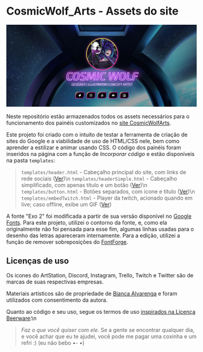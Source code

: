 # CosmicWolf_Arts - Assets do site

![](extras/readme-header.png)

Neste repositório estão armazenados todos os assets necessários para o funcionamento dos painéis customizados no [site CosmicWolfArts](https://https://sites.google.com/view/cosmicwolf).

Este projeto foi criado com o intuito de testar a ferramenta de criação de sites do Google e a viabilidade de uso de HTML/CSS nele, bem como aprender a estilizar e animar usando CSS. O código dos painéis foram inseridos na página com a função de *Incorporar código* e estão disponíveis na pasta `templates`:

>`templates/header.html` - Cabeçalho principal do site, com links de rede sociais ([Ver](https://htmlpreview.github.io/?https://github.com/DaniFluffyLab/cosmicwolf-webpage/blob/main/templates/header.html))\n
>`templates/headerSimple.html` - Cabeçalho simplificado, com apenas título e um botão ([Ver](https://htmlpreview.github.io/?https://github.com/DaniFluffyLab/cosmicwolf-webpage/blob/main/templates/headerSimple.html))\n
>`templates/button.html` - Botões separados, com icone e título ([Ver](https://htmlpreview.github.io/?https://github.com/DaniFluffyLab/cosmicwolf-webpage/blob/main/templates/button.html))\n
>`templates/embedTwitch.html` - Player da twitch, acionado quando em live; caso offline, exibe um GIF ([Ver](https://htmlpreview.github.io/?https://github.com/DaniFluffyLab/cosmicwolf-webpage/blob/main/templates/embedTwitch.html))

A fonte "Exo 2" foi modificada a partir de sua versão disponível no [Google Fonts](https://fonts.google.com/specimen/Exo+2 "Abrir fonte original"). Para este projeto, utilizei o contorno da fonte, e, como ela originalmente não foi pensada para esse fim, algumas linhas usadas para o desenho das letras apareceram internamente. Para a edição, utilizei a função de remover sobreposições do [FontForge](https://github.com/fontforge/fontforge "Acessar projeto").

## Licenças de uso

Os icones do ArtStation, Discord, Instagram, Trello, Twitch e Twitter são de marcas de suas respectivas empresas.

Materiais artísticos são de propriedade de [Bianca Alvarenga](https://www.artstation.com/biancaalvarenga "Acessar ArtStation") e foram utilizados com consentimento da autora.

Quanto ao código e seu uso, segue os termos de uso [inspirados na Licença Beerware](https://people.freebsd.org/~phk/#:~:text=Beerware%2C%20am%20I%20really%20serious%20%3F):\n
>*Faz o que você quiser com ele.* Se a gente se encontrar qualquer dia, e você achar que eu te ajudei, você pode me pagar uma coxinha e um refri :)
>(eu não bebo •- •)
